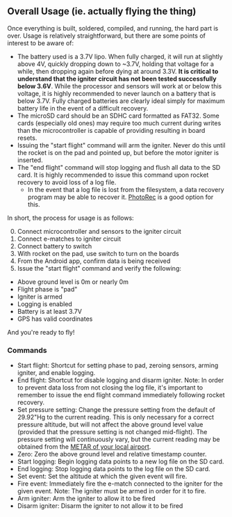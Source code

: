 ## Overall Usage (ie. actually flying the thing)

Once everything is built, soldered, compiled, and running, the hard part is over. Usage is relatively straightforward, but there are some points of interest to be aware of:

* The battery used is a 3.7V lipo. When fully charged, it will run at slightly above 4V, quickly dropping down to ~3.7V, holding that voltage for a while, then dropping again before dying at around 3.3V. **It is critical to understand that the igniter circuit has not been tested successfully below 3.6V**. While the processor and sensors will work at or below this voltage, it is highly recommended to never launch on a battery that is below 3.7V. Fully charged batteries are clearly ideal simply for maximum battery life in the event of a difficult recovery.
* The microSD card should be an SDHC card formatted as FAT32. Some cards (especially old ones) may require too much current during writes than the microcontroller is capable of providing resulting in board resets.
* Issuing the "start flight" command will arm the igniter. Never do this until the rocket is on the pad and pointed up, but before the motor igniter is inserted.
* The "end flight" command will stop logging and flush all data to the SD card. It is highly recommended to issue this command upon rocket recovery to avoid loss of a log file.
  * In the event that a log file is lost from the filesystem, a data recovery program may be able to recover it. [PhotoRec](http://www.cgsecurity.org/wiki/PhotoRec) is a good option for this.

In short, the process for usage is as follows:

0. Connect microcontroller and sensors to the igniter circuit
0. Connect e-matches to igniter circuit
0. Connect battery to switch
0. With rocket on the pad, use switch to turn on the boards
0. From the Android app, confirm data is being received
0. Issue the "start flight" command and verify the following:
  * Above ground level is 0m or nearly 0m
  * Flight phase is "pad"
  * Igniter is armed
  * Logging is enabled
  * Battery is at least 3.7V
  * GPS has valid coordinates

And you're ready to fly!

### Commands

* Start flight: Shortcut for setting phase to pad, zeroing sensors, arming igniter, and enable logging.
* End flight: Shortcut for disable logging and disarm igniter. Note: In order to prevent data loss from not closing the log file, it's important to remember to issue the end flight command immediately following rocket recovery.
* Set pressure setting: Change the pressure setting from the default of 29.92"Hg to the current reading. This is only necessary for a correct pressure altitude, but will not affect the above ground level value (provided that the pressure setting is not changed mid-flight). The pressure setting will continuously vary, but the current reading may be obtained from the [METAR of your local airport](https://aviationweather.gov/metar).
* Zero: Zero the above ground level and relative timestamp counter.
* Start logging: Begin logging data points to a new log file on the SD card.
* End logging: Stop logging data points to the log file on the SD card.
* Set event: Set the altitude at which the given event will fire.
* Fire event: Immediately fire the e-match connected to the igniter for the given event. Note: The igniter must be armed in order for it to fire.
* Arm igniter: Arm the igniter to allow it to be fired
* Disarm igniter: Disarm the igniter to not allow it to be fired
